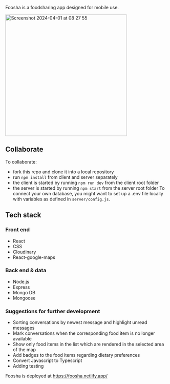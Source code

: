 Foosha is a foodsharing app designed for mobile use. 

<img width="379" alt="Screenshot 2024-04-01 at 08 27 55" src="https://github.com/JayCeeKay1991/foosha/assets/70958275/6a5a4a26-cc64-4323-92d5-e497b5ab5c34">


## Collaborate

To collaborate:
- fork this repo and clone it into a local repository
- run `npm install` from client and server separately
- the client is started by running `npm run dev` from the client root folder
- the server is started by running `npm start` from the server root folder
To connect your own database, you might want to set up a .env file locally with variables as defined in `server/config.js`.

## Tech stack
### Front end
- React
- CSS
- Cloudinary
- React-google-maps
  
### Back end & data
- Node.js
- Express
- Mongo DB
- Mongoose

### Suggestions for further development

- Sorting conversations by newest message and highlight unread messages
- Mark conversations when the corresponding food item is no longer available
- Show only food items in the list which are rendered in the selected area of the map
- Add badges to the food items regarding dietary preferences
- Convert Javascript to Typescript
- Adding testing


Foosha is deployed at https://foosha.netlify.app/
